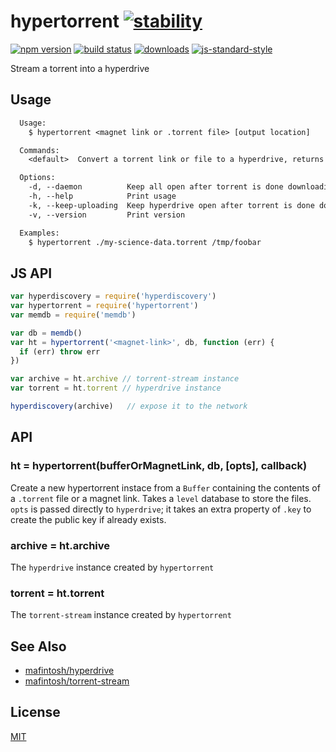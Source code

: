 # hypertorrent [![stability][0]][1]
[![npm version][2]][3] [![build status][4]][5]
[![downloads][8]][9] [![js-standard-style][10]][11]

Stream a torrent into a hyperdrive

## Usage
```txt
  Usage:
    $ hypertorrent <magnet link or .torrent file> [output location]

  Commands:
    <default>  Convert a torrent link or file to a hyperdrive, returns a key

  Options:
    -d, --daemon          Keep all open after torrent is done downloading
    -h, --help            Print usage
    -k, --keep-uploading  Keep hyperdrive open after torrent is done downloading
    -v, --version         Print version

  Examples:
    $ hypertorrent ./my-science-data.torrent /tmp/foobar
```

## JS API
```js
var hyperdiscovery = require('hyperdiscovery')
var hypertorrent = require('hypertorrent')
var memdb = require('memdb')

var db = memdb()
var ht = hypertorrent('<magnet-link>', db, function (err) {
  if (err) throw err
})

var archive = ht.archive // torrent-stream instance
var torrent = ht.torrent // hyperdrive instance

hyperdiscovery(archive)   // expose it to the network
```

## API
### ht = hypertorrent(bufferOrMagnetLink, db, [opts], callback)
Create a new hypertorrent instace from a `Buffer` containing the contents of a
`.torrent` file or a magnet link. Takes a `level` database to store the files.
`opts` is passed directly to `hyperdrive`; it takes an extra property of `.key`
to create the public key if already exists.

### archive = ht.archive
The `hyperdrive` instance created by `hypertorrent`

### torrent = ht.torrent
The `torrent-stream` instance created by `hypertorrent`

## See Also
- [mafintosh/hyperdrive](https://github.com/mafintosh/hyperdrive)
- [mafintosh/torrent-stream](https://github.com/mafintosh/torrent-stream)

## License
[MIT](https://tldrlegal.com/license/mit-license)

[0]: https://img.shields.io/badge/stability-experimental-orange.svg?style=flat-square
[1]: https://nodejs.org/api/documentation.html#documentation_stability_index
[2]: https://img.shields.io/npm/v/hypertorrent.svg?style=flat-square
[3]: https://npmjs.org/package/hypertorrent
[4]: https://img.shields.io/travis/yoshuawuyts/hypertorrent/master.svg?style=flat-square
[5]: https://travis-ci.org/yoshuawuyts/hypertorrent
[6]: https://img.shields.io/codecov/c/github/yoshuawuyts/hypertorrent/master.svg?style=flat-square
[7]: https://codecov.io/github/yoshuawuyts/hypertorrent
[8]: http://img.shields.io/npm/dm/hypertorrent.svg?style=flat-square
[9]: https://npmjs.org/package/hypertorrent
[10]: https://img.shields.io/badge/code%20style-standard-brightgreen.svg?style=flat-square
[11]: https://github.com/feross/standard
